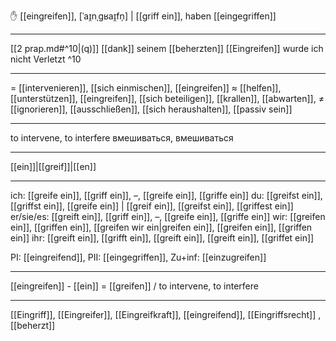✋ [[eingreifen]], [ˈaɪ̯nˌɡʁaɪ̯fn̩] | [[griff ein]], haben [[eingegriffen]]

---
[[2 prap.md#^10|(q)]] [[dank]] seinem [[beherzten]] [[Eingreifen]] wurde ich nicht Verletzt ^10

---
= [[intervenieren]], [[sich einmischen]], [[eingreifen]]
≈ [[helfen]], [[unterstützen]], [[eingreifen]], [[sich beteiligen]], [[krallen]],  [[abwarten]], 
≠ [[ignorieren]], [[ausschließen]], [[sich heraushalten]], [[passiv sein]]

---
to intervene, to interfere
вмешиваться, вмешиваться

---
[[ein]]|[[greif]]|[[en]]

---
ich: [[greife ein]], [[griff ein]], –, [[greife ein]], [[griffe ein]]
du: [[greifst ein]], [[griffst ein]], [[greife ein]] | [[greif ein]], [[greifst ein]], [[griffest ein]]
er/sie/es: [[greift ein]], [[griff ein]], –, [[greife ein]], [[griffe ein]]
wir: [[greifen ein]], [[griffen ein]], [[greifen wir ein|greifen ein]], [[greifen ein]], [[griffen ein]]
ihr: [[greift ein]], [[grifft ein]], [[greift ein]], [[greift ein]], [[griffet ein]]

PI: [[eingreifend]], PII: [[eingegriffen]], Zu+inf: [[einzugreifen]]

---
[[eingreifen]] - [[ein]] = [[greifen]] / to intervene, to interfere

---
[[Eingriff]], [[Eingreifer]], [[Eingreifkraft]], [[eingreifend]], [[Eingriffsrecht]]
, [[beherzt]]